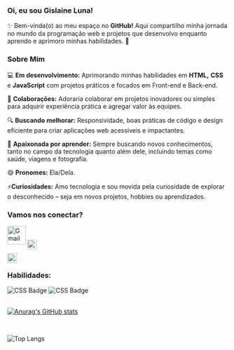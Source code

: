 ### Oi, eu sou Gislaine Luna!
✨ Bem-vinda(o) ao meu espaço no **GitHub!** Aqui compartilho minha jornada no mundo da programação web e projetos que desenvolvo enquanto aprendo e aprimoro minhas habilidades. 🚀
<br>

### Sobre Mim
💻 **Em desenvolvimento:** Aprimorando minhas habilidades em **HTML,** **CSS** e **JavaScript** com projetos práticos e focados em Front-end e Back-end.

🤝 **Colaborações:** Adoraria colaborar em projetos inovadores ou simples para adquirir experiência prática e agregar valor às equipes.

🔍 **Buscando melhorar:** Responsividade, boas práticas de código e design eficiente para criar aplicações web acessíveis e impactantes.

🧠 **Apaixonada por aprender:** Sempre buscando novos conhecimentos, tanto no campo da tecnologia quanto além dele, incluindo temas como saúde, viagens e fotografia.

😄 **Pronomes:** Ela/Dela.

⚡**Curiosidades:** Amo tecnologia e sou movida pela curiosidade de explorar o desconhecido – seja em novos projetos, hobbies ou aprendizados.
<br>

### Vamos nos conectar?

<a href="gilunadigital@gmail.com" target="_blank"> <img align="left" alt="Gmail" width="42px" src="https://img.shields.io/badge/Gmail-D14836?style=for-the-badge&logo=gmail&logoColor=white"/> </a>

<br>

<a href="http://www.linkedin.com/in/gislaine-luna-b6297b31a" target="_blank"> <img align="left" alt="LinkedIn" width="22px" src="https://cdn-icons-png.flaticon.com/512/145/145807.png" /> </a>

<br>

<a href="https://www.instagram.com/gislaineluna_/" target="_blank"> <img align="left" alt="Instagram" width="22px" src="https://cdn-icons-png.flaticon.com/512/733/733558.png" /> </a>

<br>

### Habilidades:
<img src="https://img.shields.io/badge/HTML-239120?style=for-the-badge&logo=html5&logoColor=white" alt="CSS Badge">
<img src="https://img.shields.io/badge/CSS-239120?&style=for-the-badge&logo=css3&logoColor=white" alt="CSS Badge">

<br>
<br>

[![Anurag's GitHub stats](https://github-readme-stats.vercel.app/api?username=Gislaine-Luna)](https://github.com/anuraghazra/github-readme-stats)

<br>

![Top Langs](https://github-readme-stats.vercel.app/api/top-langs/?username=Gislaine-Luna&layout=compact)
